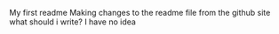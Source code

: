 My first readme
Making changes to the readme file from the github site
what should i write?
I have no idea
